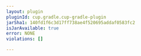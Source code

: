 ```yaml
---
layout: plugin
pluginId: cup.gradle.cup-gradle-plugin
jarSha1: 140fd1f6c3d17ff738ae4f520695addaf0583fc2
isJarAvailable: true
error: NONE
violations: []

---
```

